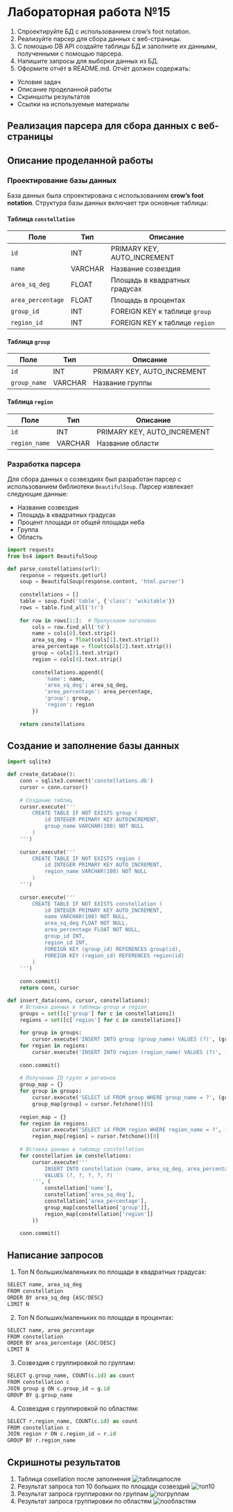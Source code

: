 # Лабораторная работа №15
1. Спроектируйте БД с использованием crow’s foot notation.
2. Реализуйте парсер для сбора данных с веб-страницы.
3. С помощью DB API cоздайте таблицы БД и заполните их данными, полученными с помощью парсера.
4. Напишите запросы для выборки данных из БД.
5. Оформите отчёт в README.md. Отчёт должен содержать:
- Условия задач
- Описание проделанной работы
- Скриншоты результатов
- Ссылки на используемые материалы
## Реализация парсера для сбора данных с веб-страницы
## Описание проделанной работы

### Проектирование базы данных

База данных была спроектирована с использованием **crow’s foot notation**. Структура базы данных включает три основные таблицы:

#### Таблица `constellation`

| Поле            | Тип        | Описание                      |
|-----------------|------------|-------------------------------|
| `id`            | INT        | PRIMARY KEY, AUTO_INCREMENT   |
| `name`          | VARCHAR    | Название созвездия            |
| `area_sq_deg`   | FLOAT      | Площадь в квадратных градусах |
| `area_percentage`| FLOAT     | Площадь в процентах           |
| `group_id`      | INT        | FOREIGN KEY к таблице `group` |
| `region_id`     | INT        | FOREIGN KEY к таблице `region`|

#### Таблица `group`

| Поле        | Тип     | Описание                      |
|-------------|---------|-------------------------------|
| `id`        | INT     | PRIMARY KEY, AUTO_INCREMENT   |
| `group_name`| VARCHAR | Название группы               |

#### Таблица `region`

| Поле         | Тип     | Описание                      |
|--------------|---------|-------------------------------|
| `id`         | INT     | PRIMARY KEY, AUTO_INCREMENT   |
| `region_name`| VARCHAR | Название области              |

### Разработка парсера

Для сбора данных о созвездиях был разработан парсер с использованием библиотеки `BeautifulSoup`. Парсер извлекает следующие данные:

- Название созвездия
- Площадь в квадратных градусах
- Процент площади от общей площади неба
- Группа
- Область

```python
import requests
from bs4 import BeautifulSoup

def parse_constellations(url):
    response = requests.get(url)
    soup = BeautifulSoup(response.content, 'html.parser')
    
    constellations = []
    table = soup.find('table', {'class': 'wikitable'})
    rows = table.find_all('tr')
    
    for row in rows[1:]:  # Пропускаем заголовок
        cols = row.find_all('td')
        name = cols[0].text.strip()
        area_sq_deg = float(cols[1].text.strip())
        area_percentage = float(cols[2].text.strip())
        group = cols[3].text.strip()
        region = cols[4].text.strip()
        
        constellations.append({
            'name': name,
            'area_sq_deg': area_sq_deg,
            'area_percentage': area_percentage,
            'group': group,
            'region': region
        })
    
    return constellations
```
## Создание и заполнение базы данных
``` py
import sqlite3

def create_database():
    conn = sqlite3.connect('constellations.db')
    cursor = conn.cursor()
    
    # Создание таблиц
    cursor.execute('''
        CREATE TABLE IF NOT EXISTS group (
            id INTEGER PRIMARY KEY AUTOINCREMENT,
            group_name VARCHAR(100) NOT NULL
        )
    ''')
    
    cursor.execute('''
        CREATE TABLE IF NOT EXISTS region (
            id INTEGER PRIMARY KEY AUTO_INCREMENT,
            region_name VARCHAR(100) NOT NULL
        )
    ''')
    
    cursor.execute('''
        CREATE TABLE IF NOT EXISTS constellation (
            id INTEGER PRIMARY KEY AUTO_INCREMENT,
            name VARCHAR(100) NOT NULL,
            area_sq_deg FLOAT NOT NULL,
            area_percentage FLOAT NOT NULL,
            group_id INT,
            region_id INT,
            FOREIGN KEY (group_id) REFERENCES group(id),
            FOREIGN KEY (region_id) REFERENCES region(id)
        )
    ''')
    
    conn.commit()
    return conn, cursor

def insert_data(conn, cursor, constellations):
    # Вставка данных в таблицы group и region
    groups = set([c['group'] for c in constellations])
    regions = set([c['region'] for c in constellations])
    
    for group in groups:
        cursor.execute('INSERT INTO group (group_name) VALUES (?)', (group,))
    for region in regions:
        cursor.execute('INSERT INTO region (region_name) VALUES (?)', (region,))
    
    conn.commit()
    
    # Получение ID групп и регионов
    group_map = {}
    for group in groups:
        cursor.execute('SELECT id FROM group WHERE group_name = ?', (group,))
        group_map[group] = cursor.fetchone()[0]
    
    region_map = {}
    for region in regions:
        cursor.execute('SELECT id FROM region WHERE region_name = ?', (region,))
        region_map[region] = cursor.fetchone()[0]
    
    # Вставка данных в таблицу constellation
    for constellation in constellations:
        cursor.execute('''
            INSERT INTO constellation (name, area_sq_deg, area_percentage, group_id, region_id)
            VALUES (?, ?, ?, ?, ?)
        ''', (
            constellation['name'],
            constellation['area_sq_deg'],
            constellation['area_percentage'],
            group_map[constellation['group']],
            region_map[constellation['region']]
        ))
    
    conn.commit()
```
## Написание запросов
1. Топ N больших/маленьких по площади в квадратных градусах:
``` py
SELECT name, area_sq_deg
FROM constellation
ORDER BY area_sq_deg {ASC/DESC}
LIMIT N
```
2. Топ N больших/маленьких по площади в процентах:
``` py
SELECT name, area_percentage
FROM constellation
ORDER BY area_percentage {ASC/DESC}
LIMIT N
```
3. Созвездия с группировкой по группам:
``` py
SELECT g.group_name, COUNT(c.id) as count
FROM constellation c
JOIN group g ON c.group_id = g.id
GROUP BY g.group_name
```
4. Созвездия с группировкой по областям:
``` py
SELECT r.region_name, COUNT(c.id) as count
FROM constellation c
JOIN region r ON c.region_id = r.id
GROUP BY r.region_name
```
## Скришноты результатов
1. Таблица cosellation после заполнения
![таблицапосле](таблицапосле.PNG)
2. Результат запроса топ 10 больших по площади созвездий
![топ10](топ10.PNG)
3. Результат запроса группировки по группам
![погруппам](погруппам.PNG)
4. Результат запроса группировки по областям
![пообластям](пообластям.PNG)
